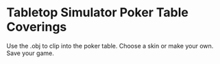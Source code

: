 # Tabletop Simulator Poker Table Coverings

Use the .obj to clip into the poker table.
Choose a skin or make your own.
Save your game.
